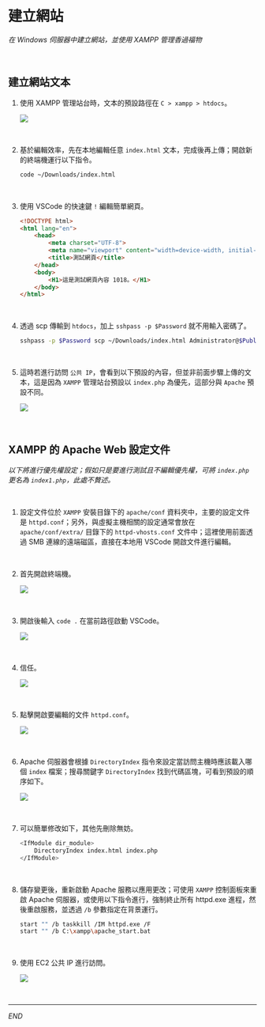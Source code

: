 # 建立網站

_在 Windows 伺服器中建立網站，並使用 XAMPP 管理香過福物_

<br>

## 建立網站文本

1. 使用 XAMPP 管理站台時，文本的預設路徑在 `C > xampp > htdocs`。

    ![](images/img_15.png)

<br>

2. 基於編輯效率，先在本地編輯任意 `index.html` 文本，完成後再上傳；開啟新的終端機運行以下指令。

    ```bash
    code ~/Downloads/index.html
    ```

<br>

3. 使用 VSCode 的快速鍵 `!` 編輯簡單網頁。

    ```html
    <!DOCTYPE html>
    <html lang="en">
        <head>
            <meta charset="UTF-8">
            <meta name="viewport" content="width=device-width, initial-scale=1.0">
            <title>測試網頁</title>
        </head>
        <body>
            <H1>這是測試網頁內容 1018。</H1>
        </body>
    </html>
    ```

<br>

4. 透過 scp 傳輸到 `htdocs`，加上 `sshpass -p $Password` 就不用輸入密碼了。

    ```bash
    sshpass -p $Password scp ~/Downloads/index.html Administrator@$Public_IPv4_address:C:/xampp/htdocs
    ```

<br>

5. 這時若進行訪問 `公共 IP`，會看到以下預設的內容，但並非前面步驟上傳的文本，這是因為 `XAMPP` 管理站台預設以 `index.php` 為優先，這部分與 `Apache` 預設不同。

    ![](images/img_94.png)

<br>

## XAMPP 的 Apache Web 設定文件

_以下將進行優先權設定；假如只是要進行測試且不編輯優先權，可將 `index.php` 更名為 `index1.php`，此處不贅述。_

<br>

1. 設定文件位於 `XAMPP` 安裝目錄下的 `apache/conf` 資料夾中，主要的設定文件是 `httpd.conf`；另外，與虛擬主機相關的設定通常會放在 `apache/conf/extra/` 目錄下的 `httpd-vhosts.conf` 文件中；這裡使用前面透過 SMB 連線的遠端磁區，直接在本地用 VSCode 開啟文件進行編輯。

<br>

2. 首先開啟終端機。

    ![](images/img_115.png)

<br>

3. 開啟後輸入 `code .` 在當前路徑啟動 VSCode。

    ![](images/img_116.png)

<br>

4. 信任。

    ![](images/img_117.png)

<br>

5. 點擊開啟要編輯的文件 `httpd.conf`。

    ![](images/img_95.png)

<br>

6. Apache 伺服器會根據 `DirectoryIndex` 指令來設定當訪問主機時應該載入哪個 `index` 檔案；搜尋關鍵字 `DirectoryIndex` 找到代碼區塊，可看到預設的順序如下。

    ![](images/img_55.png)

<br>

7. 可以簡單修改如下，其他先刪除無妨。

    ```bash
    <IfModule dir_module>
        DirectoryIndex index.html index.php
    </IfModule>
    ```

<br>

8. 儲存變更後，重新啟動 Apache 服務以應用更改；可使用 `XAMPP` 控制面板來重啟 Apache 伺服器，或使用以下指令進行，強制終止所有 httpd.exe 進程，然後重啟服務，並透過 `/b` 參數指定在背景運行。

    ```bash
    start "" /b taskkill /IM httpd.exe /F
    start "" /b C:\xampp\apache_start.bat
    ```

<br>

9. 使用 EC2 公共 IP 進行訪問。

    ![](images/img_56.png)

<br>

___

_END_